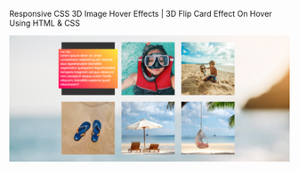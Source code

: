 Responsive CSS 3D Image Hover Effects | 3D Flip Card Effect On Hover Using HTML & CSS


![](images/screenshot.png)
